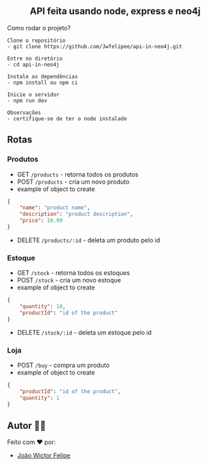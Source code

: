 <h2 align="center"> API feita usando node, express e neo4j </h2>
<p>
 Como rodar o projeto?
</p>

```
Clone o repositório
- git clone https://github.com/Jwfelipee/api-in-neo4j.git

Entre no diretório
- cd api-in-neo4j

Instale as dependências
- npm install ou npm ci

Inicie o servidor
- npm run dev

Observações
- certifique-se de ter o node instalado
```

## Rotas

### Produtos
- GET `/products` - retorna todos os produtos
- POST `/products` - cria um novo produto
- example of object to create
```json
{
	"name": "product name",
	"description": "product description",
	"price": 10.99
}
```
- DELETE `/products/:id` - deleta um produto pelo id

### Estoque
- GET `/stock` - retorna todos os estoques
- POST `/stock` - cria um novo estoque
- example of object to create
```json
{
	"quantity": 10,
	"productId": "id of the product"
}
```
- DELETE `/stock/:id` - deleta um estoque pelo id

### Loja
- POST `/buy` - compra um produto
- example of object to create
```json
{
	"productId": "id of the product",
	"quantity": 1
}
```

## Autor 🧑🏽
Feito com ❤️ por:
- [João Wictor Felipe](https://github.com/Jwfelipee/)